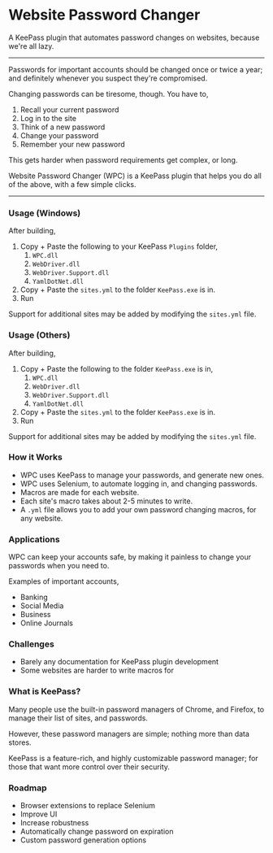 # Website Password Changer

A KeePass plugin that automates password changes on websites, because we're all lazy.

-----

Passwords for important accounts should be changed once or twice a year;
and definitely whenever you suspect they're compromised.

Changing passwords can be tiresome, though. You have to,

1. Recall your current password
1. Log in to the site
1. Think of a new password
1. Change your password
1. Remember your new password

This gets harder when password requirements get complex, or long.

Website Password Changer (WPC) is a KeePass plugin that helps you do
all of the above, with a few simple clicks.

-----

### Usage (Windows)

After building,

1. Copy + Paste the following to your KeePass `Plugins` folder,
    1. `WPC.dll`
    1. `WebDriver.dll`
    1. `WebDriver.Support.dll`
    1. `YamlDotNet.dll`
1. Copy + Paste the `sites.yml` to the folder `KeePass.exe` is in.
1. Run

Support for additional sites may be added by modifying the `sites.yml` file.

### Usage (Others)

After building,

1. Copy + Paste the following to the folder `KeePass.exe` is in,
    1. `WPC.dll`
    1. `WebDriver.dll`
    1. `WebDriver.Support.dll`
    1. `YamlDotNet.dll`
1. Copy + Paste the `sites.yml` to the folder `KeePass.exe` is in.
1. Run

Support for additional sites may be added by modifying the `sites.yml` file.

### How it Works

+ WPC uses KeePass to manage your passwords, and generate new ones.
+ WPC uses Selenium, to automate logging in, and changing passwords.
+ Macros are made for each website.
+ Each site's macro takes about 2-5 minutes to write.
+ A `.yml` file allows you to add your own password changing macros, for any website.

### Applications

WPC can keep your accounts safe, by making it painless to
change your passwords when you need to.

Examples of important accounts,

+ Banking
+ Social Media
+ Business
+ Online Journals

### Challenges

+ Barely any documentation for KeePass plugin development
+ Some websites are harder to write macros for

### What is KeePass?

Many people use the built-in password managers of Chrome, and Firefox, to
manage their list of sites, and passwords.

However, these password managers are simple; nothing more than data stores.

KeePass is a feature-rich, and highly customizable password manager;
for those that want more control over their security.

### Roadmap

+ Browser extensions to replace Selenium
+ Improve UI
+ Increase robustness
+ Automatically change password on expiration
+ Custom password generation options
